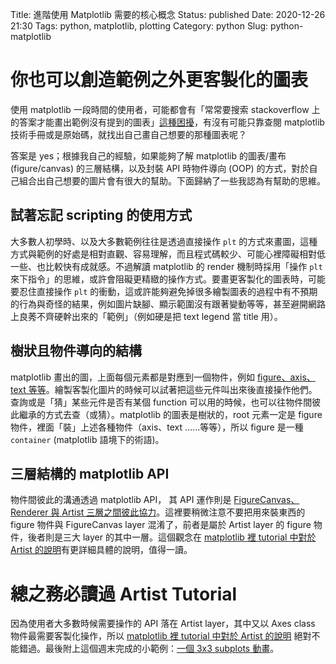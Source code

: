 Title: 進階使用 Matplotlib 需要的核心概念
Status: published
Date: 2020-12-26 21:30
Tags: python, matplotlib, plotting
Category: python
Slug: python-matplotlib

# 你也可以創造範例之外更客製化的圖表
使用 matplotlib 一段時間的使用者，可能都會有「常常要搜索 stackoverflow 上的答案才能畫出範例沒有提到的圖表」[這種困擾](https://stackoverflow.com/questions/35677767/understanding-matplotlib-plt-figure-axarr)，有沒有可能只靠查閱 matplotlib 技術手冊或是原始碼，就找出自己畫自己想要的那種圖表呢？

答案是 yes；根據我自己的經驗，如果能夠了解 matplotlib 的圖表/畫布 (figure/canvas) 的三層結構，以及封裝 API 時物件導向 (OOP) 的方式，對於自己組合出自己想要的圖片會有很大的幫助。下面歸納了一些我認為有幫助的思維。


## 試著忘記 scripting 的使用方式
大多數人初學時、以及大多數範例往往是透過直接操作 `plt` 的方式來畫圖，這種方式與範例的好處是相對直觀、容易理解，而且程式碼較少、可能心裡障礙相對低一些、也比較快有成就感。不過解讀 matplotlib 的 render 機制時採用「操作 `plt` 來下指令」的思維，或許會阻礙更精緻的操作方式。要畫更客製化的圖表時，可能要忍住直接操作 `plt` 的衝動，這或許能夠避免掉很多繪製圖表的過程中有不預期的行為與奇怪的結果，例如圖片缺腳、顯示範圍沒有跟著變動等等，甚至避開網路上良莠不齊硬幹出來的「範例」（例如硬是把 text legend 當 title 用）。


## 樹狀且物件導向的結構
matplotlib 畫出的圖，上面每個元素都是對應到一個物件，例如 [figure、axis、text 等等](https://nbviewer.jupyter.org/github/WeatherGod/AnatomyOfMatplotlib/blob/master/AnatomyOfMatplotlib-Part1-Figures_Subplots_and_layouts.ipynb#Anatomy-of-a-%22Plot%22)。繪製客製化圖片的時候可以試著把這些元件叫出來後直接操作他們。查詢或是「猜」某些元件是否有某個 function 可以用的時候，也可以往物件間彼此繼承的方式去查（或猜）。matplotlib 的圖表是樹狀的，root 元素一定是 figure 物件，裡面「裝」上述各種物件（axis、text ......等等），所以 figure 是一種 `container` (matplotlib 語境下的術語)。


## 三層結構的 matplotlib API
物件間彼此的溝通透過 matplotlib API， 其 API 運作則是 [FigureCanvas、Renderer 與 Artist 三層之間彼此協力](https://matplotlib.org/tutorials/intermediate/artists.html)。這裡要稍微注意不要把用來裝東西的 figure 物件與 FigureCanvas layer 混淆了，前者是屬於 Artist layer 的 figure 物件，後者則是三大 layer 的其中一層。這個觀念在 [matplotlib 裡 tutorial 中對於 Artist 的說明](https://matplotlib.org/tutorials/intermediate/artists.html)有更詳細具體的說明，值得一讀。


# 總之務必讀過 Artist Tutorial
因為使用者大多數時候需要操作的 API 落在 Artist layer，其中又以 Axes class 物件最需要客製化操作，所以 [matplotlib 裡 tutorial 中對於 Artist 的說明](https://matplotlib.org/tutorials/intermediate/artists.html) 絕對不能錯過。最後附上這個週末完成的小範例：[一個 3x3 subplots 動畫](https://github.com/tai271828/shock-tube-cli/blob/dev/scripts/compare-1d.py)。
